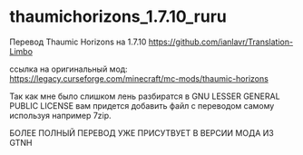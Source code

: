 # thaumichorizons_1.7.10_ruru
Перевод Thaumic Horizons на 1.7.10 https://github.com/ianlavr/Translation-Limbo

ссылка на оригинальный мод: https://legacy.curseforge.com/minecraft/mc-mods/thaumic-horizons

Так как мне было слишком лень разбиратся в GNU LESSER GENERAL PUBLIC LICENSE вам придется добавить файл с переводом самому используя например 7zip.

БОЛЕЕ ПОЛНЫЙ ПЕРЕВОД УЖЕ ПРИСУТВУЕТ В ВЕРСИИ МОДА ИЗ GTNH
